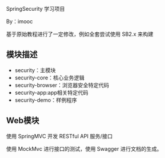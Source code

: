 SpringSecurity 学习项目

By：imooc

基于原始教程进行了一定修改，例如全套尝试使用 SB2.x 来构建

## 模块描述
- security：主模块
- security-core：核心业务逻辑
- security-browser：浏览器安全特定代码
- security-app:app相关特定代码
- security-demo：样例程序

## Web模块
使用 SpringMVC 开发 RESTful API 服务/接口

使用 MockMvc 进行接口的测试，使用 Swagger 进行文档的生成。